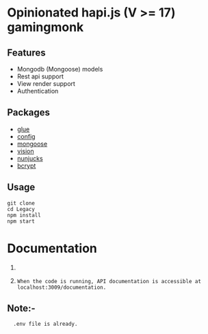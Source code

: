 # Opinionated hapi.js (V >= 17) gamingmonk

## Features
* Mongodb (Mongoose) models
* Rest api support
* View render support
* Authentication

## Packages
* [glue](https://github.com/hapijs/glue)
* [config](https://github.com/lorenwest/node-config)
* [mongoose](https://github.com/Automattic/mongoose)
* [vision](https://github.com/hapijs/vision)
* [nunjucks](https://mozilla.github.io/nunjucks)
* [bcrypt](https://www.npmjs.com/package/bcrypt)


## Usage
```no-highlight
git clone
cd Legacy
npm install
npm start
```

# Documentation
1. ``` when the code is running, you can go to localhost:3009 for basic UI implementation.
2. ```When the code is running, API documentation is accessible at localhost:3009/documentation.```

## Note:-
```  .env file is already.```

